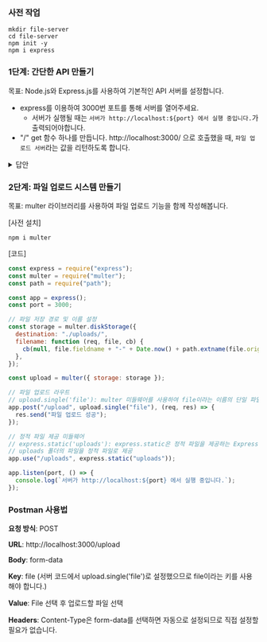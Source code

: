 ### 사전 작업

```shell
mkdir file-server
cd file-server
npm init -y
npm i express
```

### 1단계: 간단한 API 만들기

목표: Node.js와 Express.js를 사용하여 기본적인 API 서버를 설정합니다.

- express를 이용하여 3000번 포트를 통해 서버를 열어주세요.
  - 서버가 실행될 때는 `서버가 http://localhost:${port} 에서 실행 중입니다.`가 출력되어야합니다.
- "/" get 함수 하나를 만듭니다.
  http://localhost:3000/ 으로 호출했을 때, `파일 업로드 서버`라는 값을 리턴하도록 합니다.

<details>
<summary>답안</summary>

```js
const express = require("express");
const app = express();
const port = 3000;

app.get("/", (req, res) => {
  res.send("파일 업로드 서버");
});

app.listen(port, () => {
  console.log(`서버가 http://localhost:${port} 에서 실행 중입니다.`);
});
```

</details>

### 2단계: 파일 업로드 시스템 만들기

목표: multer 라이브러리를 사용하여 파일 업로드 기능을 함께 작성해봅니다.

[사전 설치]

```shell
npm i multer
```

[코드]

```js
const express = require("express");
const multer = require("multer");
const path = require("path");

const app = express();
const port = 3000;

// 파일 저장 경로 및 이름 설정
const storage = multer.diskStorage({
  destination: "./uploads/",
  filename: function (req, file, cb) {
    cb(null, file.fieldname + "-" + Date.now() + path.extname(file.originalname));
  },
});

const upload = multer({ storage: storage });

// 파일 업로드 라우트
// upload.single('file'): multer 미들웨어를 사용하여 file이라는 이름의 단일 파일을 업로드
app.post("/upload", upload.single("file"), (req, res) => {
  res.send("파일 업로드 성공");
});

// 정적 파일 제공 미들웨어
// express.static('uploads'): express.static은 정적 파일을 제공하는 Express.js의 내장 미들웨어
// uploads 폴더의 파일을 정적 파일로 제공
app.use("/uploads", express.static("uploads"));

app.listen(port, () => {
  console.log(`서버가 http://localhost:${port} 에서 실행 중입니다.`);
});
```

### Postman 사용법

**요청 방식**: POST

**URL**: http://localhost:3000/upload

**Body**: form-data

**Key**: file (서버 코드에서 upload.single('file')로 설정했으므로 file이라는 키를 사용해야 합니다.)

**Value**: File 선택 후 업로드할 파일 선택

**Headers**: Content-Type은 form-data를 선택하면 자동으로 설정되므로 직접 설정할 필요가 없습니다.
